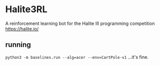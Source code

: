 # Halite3RL
A reinforcement learning bot for the Halite III programming competition https://halite.io/

## running
`python3 -m baselines.run --alg=acer --env=CartPole-v1`
...it's fine.
